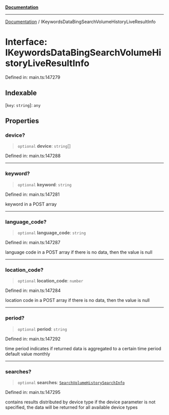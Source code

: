 [**Documentation**](../README.md)

***

[Documentation](../README.md) / IKeywordsDataBingSearchVolumeHistoryLiveResultInfo

# Interface: IKeywordsDataBingSearchVolumeHistoryLiveResultInfo

Defined in: main.ts:147279

## Indexable

\[`key`: `string`\]: `any`

## Properties

### device?

> `optional` **device**: `string`[]

Defined in: main.ts:147288

***

### keyword?

> `optional` **keyword**: `string`

Defined in: main.ts:147281

keyword in a POST array

***

### language\_code?

> `optional` **language\_code**: `string`

Defined in: main.ts:147287

language code in a POST array
if there is no data, then the value is null

***

### location\_code?

> `optional` **location\_code**: `number`

Defined in: main.ts:147284

location code in a POST array
if there is no data, then the value is null

***

### period?

> `optional` **period**: `string`

Defined in: main.ts:147292

time period
indicates if returned data is aggregated to a certain time period
default value monthly

***

### searches?

> `optional` **searches**: [`SearchVolumeHistorySearchInfo`](../classes/SearchVolumeHistorySearchInfo.md)

Defined in: main.ts:147295

contains results distributed by device type
if the device parameter is not specified, the data will be returned for all available device types
